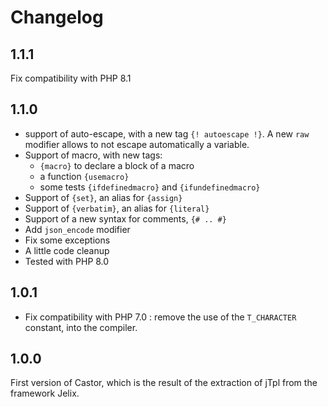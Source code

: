 Changelog
=========

1.1.1
-----

Fix compatibility with PHP 8.1

1.1.0
-----

- support of auto-escape, with a new tag `{! autoescape !}`. A new `raw` modifier allows to not escape
  automatically a variable.
- Support of macro, with new tags:
  - `{macro}` to declare a block of a macro
  - a function `{usemacro}`
  - some tests `{ifdefinedmacro}` and `{ifundefinedmacro}`
- Support of `{set}`, an alias for `{assign}`
- Support of `{verbatim}`, an alias for `{literal}`
- Support of a new syntax for comments, `{# .. #}`
- Add `json_encode` modifier
- Fix some exceptions
- A little code cleanup
- Tested with PHP 8.0


1.0.1
-----

- Fix compatibility with PHP 7.0 : remove the use of the `T_CHARACTER` constant, into the compiler.


1.0.0
------

First version of Castor, which is the result of the extraction of jTpl from the
framework Jelix.